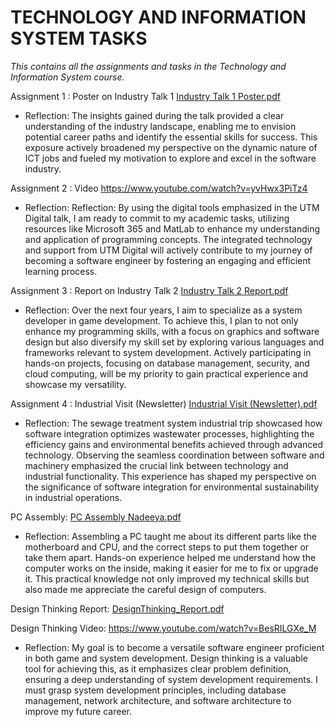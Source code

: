 # TECHNOLOGY AND INFORMATION SYSTEM TASKS
_This contains all the assignments and tasks in the Technology and Information System course._

Assignment 1 : Poster on Industry Talk 1
[Industry Talk 1 Poster.pdf](https://github.com/deenadeeya/deenadeeya/files/14115051/Industry.Talk.1.Poster.pdf)

- Reflection: The insights gained during the talk provided a clear understanding of the industry landscape, enabling me to envision potential career paths and identify the essential skills for success. This exposure actively broadened my perspective on the dynamic nature of ICT jobs and fueled my motivation to explore and excel in the software industry.

Assignment 2 : Video
https://www.youtube.com/watch?v=yvHwx3PiTz4

- Reflection: Reflection: By using the digital tools emphasized in the UTM Digital talk, I am ready to commit to my academic tasks, utilizing resources like Microsoft 365 and MatLab to enhance my understanding and application of programming concepts. The integrated technology and support from UTM Digital will actively contribute to my journey of becoming a software engineer by fostering an engaging and efficient learning process.

Assignment 3 : Report on Industry Talk 2
[Industry Talk 2 Report.pdf](https://github.com/deenadeeya/TISassignments/files/14122584/Industry.Talk.2.Report.pdf)

- Reflection: Over the next four years, I aim to specialize as a system developer in game development. To achieve this, I plan to not only enhance my programming skills, with a focus on graphics and software design but also diversify my skill set by exploring various languages and frameworks relevant to system development. Actively participating in hands-on projects, focusing on database management, security, and cloud computing, will be my priority to gain practical experience and showcase my versatility.

Assignment 4 : Industrial Visit (Newsletter)
[Industrial Visit (Newsletter).pdf](https://github.com/deenadeeya/deenadeeya/files/14114997/Industrial.Visit.Newsletter.pdf)

- Reflection: The sewage treatment system industrial trip showcased how software integration optimizes wastewater processes, highlighting the efficiency gains and environmental benefits achieved through advanced technology. Observing the seamless coordination between software and machinery emphasized the crucial link between technology and industrial functionality. This experience has shaped my perspective on the significance of software integration for environmental sustainability in industrial operations.

PC Assembly:
[PC Assembly Nadeeya.pdf](https://github.com/deenadeeya/deenadeeya/files/14114900/PC.Assembly.Nadeeya.pdf)

- Reflection: Assembling a PC taught me about its different parts like the motherboard and CPU, and the correct steps to put them together or take them apart. Hands-on experience helped me understand how the computer works on the inside, making it easier for me to fix or upgrade it. This practical knowledge not only improved my technical skills but also made me appreciate the careful design of computers.

Design Thinking Report:
[DesignThinking_Report.pdf](https://github.com/deenadeeya/deenadeeya/files/14114782/DesignThinking_Report.pdf)

Design Thinking Video:
https://www.youtube.com/watch?v=BesRILGXe_M

- Reflection: My goal is to become a versatile software engineer proficient in both game and system development. Design thinking is a valuable tool for achieving this, as it emphasizes clear problem definition, ensuring a deep understanding of system development requirements. I must grasp system development principles, including database management, network architecture, and software architecture to improve my future career.

